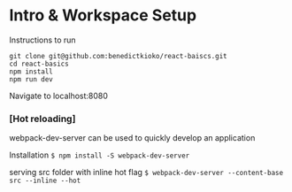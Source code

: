 # Intro & Workspace Setup

Instructions to run
```
git clone git@github.com:benedictkioko/react-baiscs.git
cd react-basics
npm install
npm run dev
```
Navigate to localhost:8080

### [Hot reloading]

webpack-dev-server can be used to quickly develop an application

Installation
`$ npm install -S webpack-dev-server`

serving src folder with inline hot flag
`$ webpack-dev-server --content-base src --inline --hot`